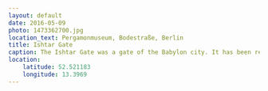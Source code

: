 ```yaml
---
layout: default
date: 2016-05-09
photo: 1473362700.jpg
location_text: Pergamonmuseum, Bodestraße, Berlin
title: Ishtar Gate
caption: The Ishtar Gate was a gate of the Babylon city. It has been restaured and is now located in the Pergamon musuem in Berlin. You don't walk everyday through a gate that is 2500 years old!
location:
    latitude: 52.521183
    longitude: 13.3969
---
```

